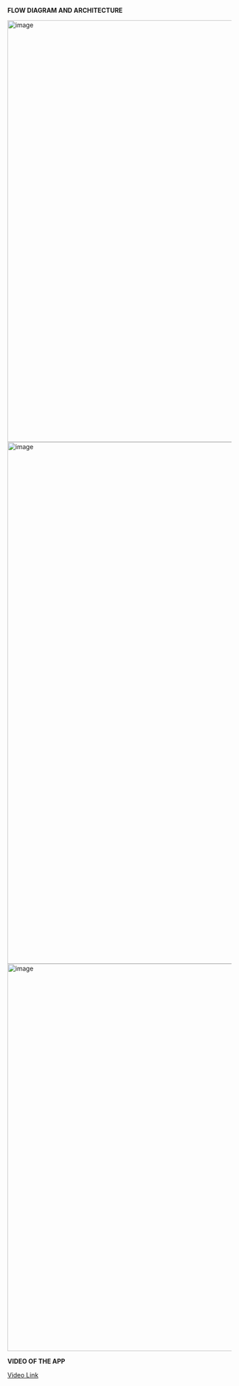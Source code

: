 **FLOW DIAGRAM AND ARCHITECTURE**

<img width="945" alt="image" src="https://github.com/thomas-shelby-oce/Movie-App/assets/59386093/52e1f6b4-897e-4eeb-b008-24aeefe4c6a4">

<img width="1169" alt="image" src="https://github.com/thomas-shelby-oce/Movie-App/assets/59386093/ed7859ac-af88-40dc-81ee-51e65ea0fa05">

<img width="868" alt="image" src="https://github.com/thomas-shelby-oce/Movie-App/assets/59386093/d3422f4f-3a7a-420b-9c1c-188ab9e7c333">

**VIDEO OF THE APP**

<a href = "https://drive.google.com/file/d/1PvvqvZa58eQ4GI-deaI2Rlonr1Qnk56o/view?usp=sharing">Video Link</a>
